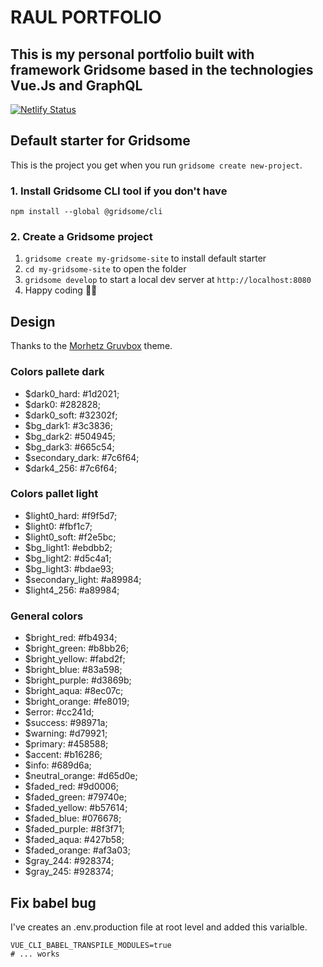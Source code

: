 # RAUL PORTFOLIO

## This is my personal portfolio built with framework Gridsome based in the technologies Vue.Js and GraphQL

[![Netlify Status](https://api.netlify.com/api/v1/badges/9d5880a6-4507-47d6-90df-3d48c7d45c67/deploy-status)](https://app.netlify.com/sites/raulbethencourt/deploys)

## Default starter for Gridsome

This is the project you get when you run `gridsome create new-project`.

### 1. Install Gridsome CLI tool if you don't have

`npm install --global @gridsome/cli`

### 2. Create a Gridsome project

1. `gridsome create my-gridsome-site` to install default starter
2. `cd my-gridsome-site` to open the folder
3. `gridsome develop` to start a local dev server at `http://localhost:8080`
4. Happy coding 🎉🙌

## Design

Thanks to the [Morhetz Gruvbox](https://github.com/morhetz/gruvbox) theme.

### Colors pallete dark

- $dark0_hard: #1d2021;
- $dark0: #282828;
- $dark0_soft: #32302f;
- $bg_dark1: #3c3836;
- $bg_dark2: #504945;
- $bg_dark3: #665c54;
- $secondary_dark: #7c6f64;
- $dark4_256: #7c6f64;

### Colors pallet light

- $light0_hard: #f9f5d7;
- $light0: #fbf1c7;
- $light0_soft: #f2e5bc;
- $bg_light1: #ebdbb2;
- $bg_light2: #d5c4a1;
- $bg_light3: #bdae93;
- $secondary_light: #a89984;
- $light4_256: #a89984;

### General colors

- $bright_red: #fb4934;
- $bright_green: #b8bb26;
- $bright_yellow: #fabd2f;
- $bright_blue: #83a598;
- $bright_purple: #d3869b;
- $bright_aqua: #8ec07c;
- $bright_orange: #fe8019;
- $error: #cc241d;
- $success: #98971a;
- $warning: #d79921;
- $primary: #458588;
- $accent: #b16286;
- $info: #689d6a;
- $neutral_orange: #d65d0e;
- $faded_red: #9d0006;
- $faded_green: #79740e;
- $faded_yellow: #b57614;
- $faded_blue: #076678;
- $faded_purple: #8f3f71;
- $faded_aqua: #427b58;
- $faded_orange: #af3a03;
- $gray_244: #928374;
- $gray_245: #928374;

## Fix babel bug

I've creates an .env.production file at root level and added this varialble.

```.env
VUE_CLI_BABEL_TRANSPILE_MODULES=true
# ... works
```
